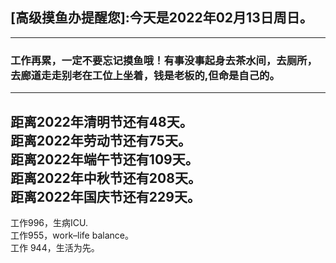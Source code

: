 ## [高级摸鱼办提醒您]:今天是2022年02月13日周日。
---
### 工作再累，一定不要忘记摸鱼哦！有事没事起身去茶水间，去厕所，去廊道走走别老在工位上坐着，钱是老板的,但命是自己的。
---
距离2022年清明节还有48天。  
距离2022年劳动节还有75天。  
距离2022年端午节还有109天。  
距离2022年中秋节还有208天。  
距离2022年国庆节还有229天。  
---
工作996，生病ICU.  
工作955，work–life balance。  
工作 944，生活为先。